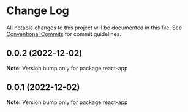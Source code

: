 # Change Log

All notable changes to this project will be documented in this file.
See [Conventional Commits](https://conventionalcommits.org) for commit guidelines.

## 0.0.2 (2022-12-02)

**Note:** Version bump only for package react-app





## 0.0.1 (2022-12-02)

**Note:** Version bump only for package react-app

